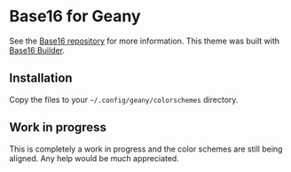 Base16 for Geany
================

See the [Base16 repository](https://github.com/chriskempson/base16) for more information.
This theme was built with [Base16 Builder](https://github.com/chriskempson/base16-builder).

## Installation

Copy the files to your `~/.config/geany/colorschemes` directory.


## Work in progress
This is completely a work in progress and the color schemes are still being
aligned. Any help would be much appreciated.
